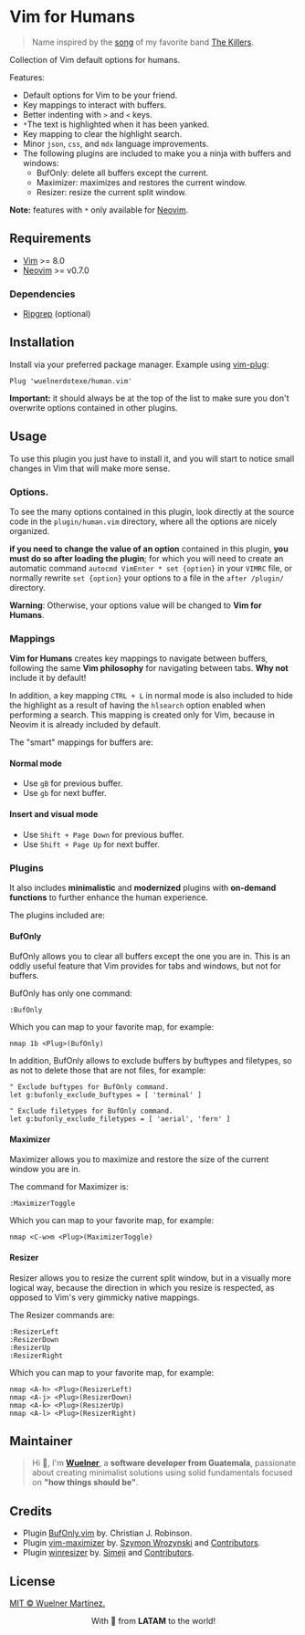# Vim for Humans

> Name inspired by the [song](https://open.spotify.com/track/1sTsuZTdANkiFd7T34H3nb?si=b231c228a346487c) of my favorite band [The Killers](https://open.spotify.com/playlist/5NG4GhpKm6kQy3vtVt4nxs?si=b30370b24e1646c3).

Collection of Vim default options for humans.

Features:

- Default options for Vim to be your friend.
- Key mappings to interact with buffers.
- Better indenting with `>` and `<` keys.
- `*`The text is highlighted when it has been yanked.
- Key mapping to clear the highlight search.
- Minor `json`, `css`, and `mdx` language improvements.
- The following plugins are included to make you a ninja with buffers and windows:
  - BufOnly: delete all buffers except the current.
  - Maximizer: maximizes and restores the current window.
  - Resizer: resize the current split window.

**Note:** features with `*` only available for [Neovim](https://github.com/neovim/neovim).

## Requirements

- [Vim](https://www.vim.org/) >= 8.0
- [Neovim](https://neovim.io/) >= v0.7.0

### Dependencies

- [Ripgrep](https://github.com/BurntSushi/ripgrep) (optional)

## Installation

Install via your preferred package manager. Example using [vim-plug](https://github.com/junegunn/vim-plug):

```vim
Plug 'wuelnerdotexe/human.vim'
```

**Important:** it should always be at the top of the list to make sure you don't overwrite options contained in other plugins.

## Usage

To use this plugin you just have to install it, and you will start to notice small changes in Vim that will make more sense.

### Options.

To see the many options contained in this plugin, look directly at the source code in the `plugin/human.vim` directory, where all the options are nicely organized.

**if you need to change the value of an option** contained in this plugin, **you must do so after loading the plugin**; for which you will need to create an automatic command `autocmd VimEnter * set {option}` in your `VIMRC` file, or normally rewrite `set {option}` your options to a file in the `after /plugin/` directory.

**Warning**: Otherwise, your options value will be changed to **Vim for Humans**.

### Mappings

**Vim for Humans** creates key mappings to navigate between buffers, following the same **Vim philosophy** for navigating between tabs. **Why not** include it by default!

In addition, a key mapping `CTRL + L` in normal mode is also included to hide the highlight as a result of having the `hlsearch` option enabled when performing a search. This mapping is created only for Vim, because in Neovim it is already included by default.

The "smart" mappings for buffers are:

#### Normal mode

- Use `gB` for previous buffer.
- Use `gb` for next buffer.

#### Insert and visual mode

- Use `Shift + Page Down` for previous buffer.
- Use `Shift + Page Up` for next buffer.

### Plugins

It also includes **minimalistic** and **modernized** plugins with **on-demand functions** to further enhance the human experience.

The plugins included are:

#### BufOnly

BufOnly allows you to clear all buffers except the one you are in. This is an oddly useful feature that Vim provides for tabs and windows, but not for buffers.

BufOnly has only one command:

```vim
:BufOnly
```

Which you can map to your favorite map, for example:

```vim
nmap 1b <Plug>(BufOnly)
```

In addition, BufOnly allows to exclude buffers by buftypes and filetypes, so as not to delete those that are not files, for example:

```vim
" Exclude buftypes for BufOnly command.
let g:bufonly_exclude_buftypes = [ 'terminal' ]

" Exclude filetypes for BufOnly command.
let g:bufonly_exclude_filetypes = [ 'aerial', 'fern' ]
```

#### Maximizer

Maximizer allows you to maximize and restore the size of the current window you are in.

The command for Maximizer is:

```vim
:MaximizerToggle
```

Which you can map to your favorite map, for example:

```vim
nmap <C-w>m <Plug>(MaximizerToggle)
```

#### Resizer

Resizer allows you to resize the current split window, but in a visually more logical way, because the direction in which you resize is respected, as opposed to Vim's very gimmicky native mappings.

The Resizer commands are:

```vim
:ResizerLeft
:ResizerDown
:ResizerUp
:ResizerRight
```

Which you can map to your favorite map, for example:

```vim
nmap <A-h> <Plug>(ResizerLeft)
nmap <A-j> <Plug>(ResizerDown)
nmap <A-k> <Plug>(ResizerUp)
nmap <A-l> <Plug>(ResizerRight)
```

## Maintainer

> Hi 👋, I'm **[Wuelner](https://linktr.ee/wuelnerdotexe)**, a **software developer from Guatemala**, passionate about creating minimalist solutions using solid fundamentals focused on **"how things should be"**.

## Credits

- Plugin [BufOnly.vim](https://github.com/vim-scripts/BufOnly.vim) by. Christian J. Robinson.
- Plugin [vim-maximizer](https://github.com/szw/vim-maximizer) by. [Szymon Wrozynski](https://github.com/szw) and [Contributors](https://github.com/szw/vim-maximizer/commits/master).
- Plugin [winresizer](https://github.com/simeji/winresizer) by. [Simeji](https://github.com/simeji) and [Contributors](https://github.com/simeji/winresizer/commits/master).

## License

[MIT &copy; Wuelner Martínez.](https://github.com/wuelnerdotexe/human.vim/blob/main/LICENSE)

<p align="center">With 💖 from <strong>LATAM</strong> to the world!</p>
